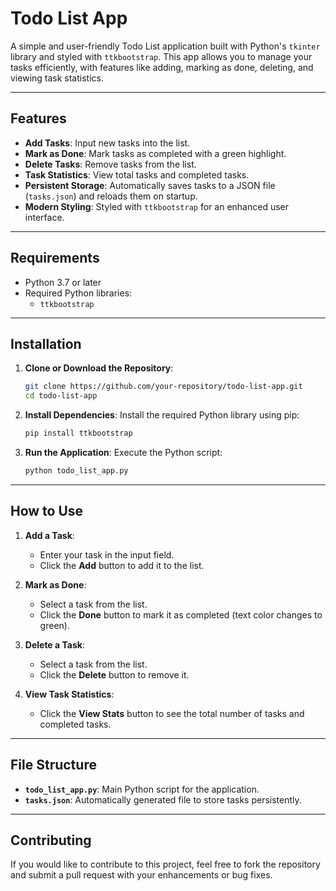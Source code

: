 
# Todo List App

A simple and user-friendly Todo List application built with Python's `tkinter` library and styled with `ttkbootstrap`. This app allows you to manage your tasks efficiently, with features like adding, marking as done, deleting, and viewing task statistics.

---

## Features

- **Add Tasks**: Input new tasks into the list.
- **Mark as Done**: Mark tasks as completed with a green highlight.
- **Delete Tasks**: Remove tasks from the list.
- **Task Statistics**: View total tasks and completed tasks.
- **Persistent Storage**: Automatically saves tasks to a JSON file (`tasks.json`) and reloads them on startup.
- **Modern Styling**: Styled with `ttkbootstrap` for an enhanced user interface.

---

## Requirements

- Python 3.7 or later
- Required Python libraries:
  - `ttkbootstrap`

---

## Installation

1. **Clone or Download the Repository**:
   ```bash
   git clone https://github.com/your-repository/todo-list-app.git
   cd todo-list-app
   ```

2. **Install Dependencies**:
   Install the required Python library using pip:
   ```bash
   pip install ttkbootstrap
   ```

3. **Run the Application**:
   Execute the Python script:
   ```bash
   python todo_list_app.py
   ```

---

## How to Use

1. **Add a Task**:
   - Enter your task in the input field. 
   - Click the **Add** button to add it to the list.

2. **Mark as Done**:
   - Select a task from the list.
   - Click the **Done** button to mark it as completed (text color changes to green).

3. **Delete a Task**:
   - Select a task from the list.
   - Click the **Delete** button to remove it.

4. **View Task Statistics**:
   - Click the **View Stats** button to see the total number of tasks and completed tasks.

---

## File Structure

- **`todo_list_app.py`**: Main Python script for the application.
- **`tasks.json`**: Automatically generated file to store tasks persistently.

---

## Contributing

If you would like to contribute to this project, feel free to fork the repository and submit a pull request with your enhancements or bug fixes.

